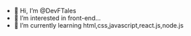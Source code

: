 - 👋 Hi, I’m @DevFTales
- 👀 I’m interested in front-end...
- 🌱 I’m currently learning html,css,javascript,react.js,node.js


<!---
DevFTales/DevFTales is a ✨ special ✨ repository because its `README.md` (this file) appears on your GitHub profile.
You can click the Preview link to take a look at your changes.
--->
